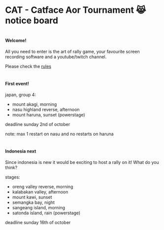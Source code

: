 # CAT - Catface Aor Tournament 😹 notice board

#

#### Welcome!

All you need to enter is the art of rally game, your favourite screen recording software and a youtube/twitch channel.

Please check the [rules](https://github.com/xlsrln/aorcs/blob/main/cat_rules.md)

#

#### First event!

japan, group 4:

- mount akagi, morning
- nasu highland reverse, afternoon
- mount haruna, sunset (powerstage)

deadline sunday 2nd of october

note: max 1 restart on nasu and no restarts on haruna

#

#### Indonesia next

Since indonesia is new it would be exciting to host a rally on it! What do you think?

stages:

- oreng valley reverse, morning
- kalabakan valley, afternoon
- mount kawi, sunset
- semangka bay, night
- sangeang island, morning
- satonda island, rain (powerstage)

deadline sunday 16th of october

#

